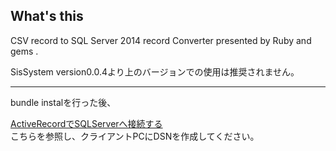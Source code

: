 ## What's this
CSV record to SQL Server 2014 record Converter
presented by Ruby and gems .

SisSystem version0.0.4より上のバージョンでの使用は推奨されません。

- - -

bundle instalを行った後、

[ActiveRecordでSQLServerへ接続する](http://qiita.com/jacoyutorius/items/43848e4246fbe513cf4c#comment-2614ca8acacd02352da5)  
こちらを参照し、クライアントPCにDSNを作成してください。
